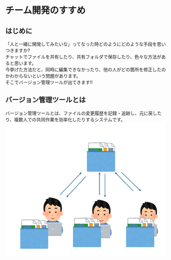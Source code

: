 # チーム開発のすすめ

## はじめに
「人と一緒に開発してみたいな」ってなった時どのようにどのような手段を思いつきますか?<br>チャットでファイルを共有したり、共有フォルダで保存したり、色々な方法があると思います。<br>今挙げた方法だと、同時に編集できなかったり、他の人がどの箇所を修正したのかわからないという問題があります。<br>そこでバージョン管理ツールが出てきます!!

## バージョン管理ツールとは
バージョン管理ツールとは、ファイルの変更履歴を記録・追跡し、元に戻したり、複数人での共同作業を効率化したりするシステムです。
![alt text](../docs/image_ver.png)
